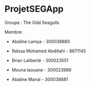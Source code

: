 # ProjetSEGApp
Groupe : The Odd Seagulls


Membre:
- Abaline Lamya - 300038880

- Raïssa Mohamed Abdillahi - 8671145

- Brian Laliberté - 300023551

- Mouna laouane - 300023986

- Abaline Manal - 300038881 
